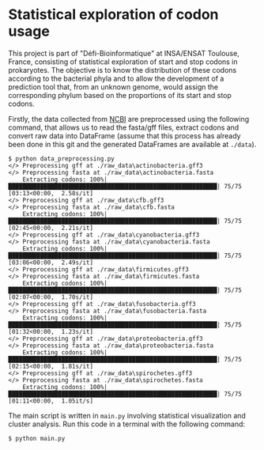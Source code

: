 # Statistical exploration of codon usage

This project is part of "Défi-Bioinformatique" at INSA/ENSAT Toulouse, France, consisting of statistical exploration of start and stop codons in prokaryotes. The objective is to know the distribution of these codons according to the bacterial phyla and to allow the development of a prediction tool that, from an unknown genome, would assign the corresponding phylum based on the proportions of its start and stop codons.

Firstly, the data collected from [NCBI](https://www.ncbi.nlm.nih.gov/nuccore) are preprocessed using the following command, that allows us to read the fasta/gff files, extract codons and convert raw data into DataFrame (assume that this process has already been done in this git and the generated DataFrames are available at `./data`).
```
$ python data_preprocessing.py
</> Preprocessing gff at ./raw_data\actinobacteria.gff3
</> Preprocessing fasta at ./raw_data\actinobacteria.fasta
    Extracting codons: 100%|███████████████████████████████████████████████████████████| 75/75 [03:13<00:00,  2.58s/it]
</> Preprocessing gff at ./raw_data\cfb.gff3
</> Preprocessing fasta at ./raw_data\cfb.fasta
    Extracting codons: 100%|███████████████████████████████████████████████████████████| 75/75 [02:45<00:00,  2.21s/it]
</> Preprocessing gff at ./raw_data\cyanobacteria.gff3
</> Preprocessing fasta at ./raw_data\cyanobacteria.fasta
    Extracting codons: 100%|███████████████████████████████████████████████████████████| 75/75 [03:06<00:00,  2.49s/it]
</> Preprocessing gff at ./raw_data\firmicutes.gff3
</> Preprocessing fasta at ./raw_data\firmicutes.fasta
    Extracting codons: 100%|███████████████████████████████████████████████████████████| 75/75 [02:07<00:00,  1.70s/it]
</> Preprocessing gff at ./raw_data\fusobacteria.gff3
</> Preprocessing fasta at ./raw_data\fusobacteria.fasta
    Extracting codons: 100%|███████████████████████████████████████████████████████████| 75/75 [01:32<00:00,  1.23s/it]
</> Preprocessing gff at ./raw_data\proteobacteria.gff3
</> Preprocessing fasta at ./raw_data\proteobacteria.fasta
    Extracting codons: 100%|███████████████████████████████████████████████████████████| 75/75 [02:15<00:00,  1.81s/it]
</> Preprocessing gff at ./raw_data\spirochetes.gff3
</> Preprocessing fasta at ./raw_data\spirochetes.fasta
    Extracting codons: 100%|███████████████████████████████████████████████████████████| 75/75 [01:11<00:00,  1.05it/s]
```

The main script is written in `main.py` involving statistical visualization and cluster analysis. Run this code in a terminal with the following command:
```
$ python main.py
```


